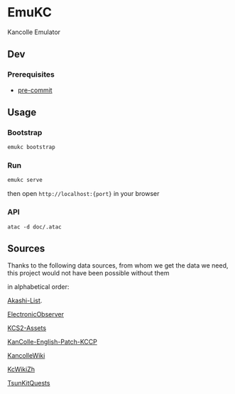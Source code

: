 # EmuKC

Kancolle Emulator

## Dev

### Prerequisites

- [pre-commit](https://pre-commit.com/)

## Usage

### Bootstrap

```bash
emukc bootstrap
```

### Run

```bash
emukc serve
```

then open `http://localhost:{port}` in your browser

### API

```shell
atac -d doc/.atac
```

## Sources

Thanks to the following data sources, from whom we get the data we need, this project would not have been possible without them

in alphabetical order:

[Akashi-List](https://github.com/yukikuri/akashi-list).

[ElectronicObserver](https://github.com/andanteyk/ElectronicObserver)

[KCS2-Assets](https://github.com/sinsinpub/kcs2-assets)

[KanColle-English-Patch-KCCP](https://github.com/Oradimi/KanColle-English-Patch-KCCP)

[KancolleWiki](https://en.kancollewiki.net/Quests)

[KcWikiZh](https://github.com/kcwikizh)

[TsunKitQuests](https://github.com/planetarian/TsunKitQuests/tree/main)
